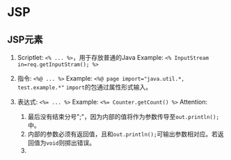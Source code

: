 # JSP

## JSP元素
1. Scriptlet: `<% ... %>`，用于存放普通的Java
   Example: `<% InputStream in=req.getInputStram(); %>`

2. 指令: `<%@ ... %>`
   Example: `<%@ page import="java.util.*, test.example.*"`
   `import`的包通过属性形式输入。

3. 表达式: `<%= ... %>`
   Example: `<%= Counter.getCount() %>`
   Attention: 
    1. 最后没有结束分号";"，因为内部的值将作为参数传导至`out.println();`中。
    2. 内部的参数必须有返回值，且和`out.println();`可输出参数相对应。若返回值为`void`则掷出错误。
    3. 
